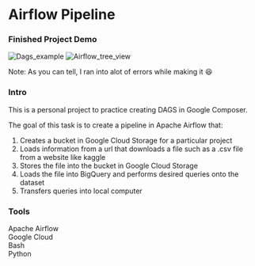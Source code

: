# Airflow Pipeline

### Finished Project Demo

![Dags_example](https://user-images.githubusercontent.com/49330823/180494629-e4ac049b-dd49-416e-9a6c-e7200607b98c.JPG)
![Airflow_tree_view](https://user-images.githubusercontent.com/49330823/180496356-58840724-9034-4b4f-b233-3ce284b5e393.JPG)

Note: As you can tell, I ran into alot of errors while making it 😆

### Intro

This is a personal project to practice creating DAGS in Google Composer.

The goal of this task is to create a pipeline in Apache Airflow that:
1. Creates a bucket in Google Cloud Storage for a particular project
2. Loads information from a url that downloads a file such as a .csv file from a website like kaggle
3. Stores the file into the bucket in Google Cloud Storage
4. Loads the file into BigQuery and performs desired queries onto the dataset
5. Transfers queries into local computer

### Tools

Apache Airflow  
Google Cloud  
Bash  
Python  
